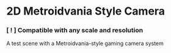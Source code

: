 # 2D Metroidvania Style Camera
### [ ! ] Compatible with any scale and resolution

A test scene with a Metroidvania-style gaming camera system

